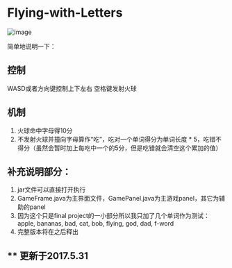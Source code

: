 # Flying-with-Letters

![image](https://github.com/qiaofengmarco/Flying-with-Letters/ui-description.png)

简单地说明一下：

## 控制
WASD或者方向键控制上下左右
空格键发射火球

## 机制
1. 火球命中字母得10分
2. 不发射火球并撞向字母算作“吃”，吃对一个单词得分为单词长度 * 5，吃错不得分（虽然会暂时加上每吃中一个的5分，但是吃错就会清空这个累加的值）

## 补充说明部分：
1. jar文件可以直接打开执行
2. GameFrame.java为主界面文件，GamePanel.java为主游戏panel，其它为辅助的panel
3. 因为这个只是final project的一小部分所以我只加了几个单词作为测试：apple, bananas, bad, cat, bob, flying, god, dad, f-word
4. 完整版本将在之后释出

## ** 更新于2017.5.31

